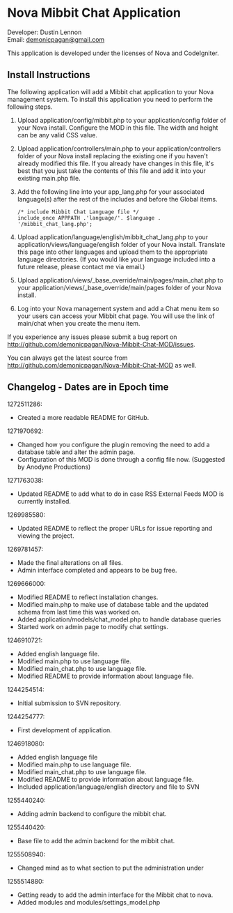 Nova Mibbit Chat Application
============================
Developer: Dustin Lennon<br />
Email: <demonicpagan@gmail.com>

This application is developed under the licenses of Nova and CodeIgniter.

Install Instructions
--------------------
The following application will add a Mibbit chat application to your Nova management system. To install this
application you need to perform the following steps.

1. Upload application/config/mibbit.php to your application/config folder of your Nova install. Configure the 
MOD in this file. The width and height can be any valid CSS value.

2. Upload application/controllers/main.php to your application/controllers folder of your Nova install replacing 
the existing one if you haven't already modified this file. If you already have changes in this file, it's best 
that you just take the contents of this file and add it into your existing main.php file.

3. Add the following line into your app_lang.php for your associated language(s) after the rest of the includes 
and before the Global items.

	`/* include Mibbit Chat Language file */`<br />
	`include_once APPPATH .'language/'. $language . '/mibbit_chat_lang.php';`

4. Upload application/language/english/mibbit_chat_lang.php to your 
application/views/language/english folder of your Nova install. Translate this page into other languages and upload
them to the appropriate language directories. (If you would like your language included into a future release, 
please contact me via email.)

5. Upload application/views/_base_override/main/pages/main_chat.php to your
application/views/_base_override/main/pages folder of your Nova install.

6. Log into your Nova management system and add a Chat menu item so your users can access your Mibbit chat page.
You will use the link of main/chat when you create the menu item.

If you experience any issues please submit a bug report on 
<http://github.com/demonicpagan/Nova-Mibbit-Chat-MOD/issues>.

You can always get the latest source from <http://github.com/demonicpagan/Nova-Mibbit-Chat-MOD> as well.

Changelog - Dates are in Epoch time
-----------------------------------
1272511286:

*	Created a more readable README for GitHub.

1271970692:

*	Changed how you configure the plugin removing the need to add a database table and alter the admin page.
*	Configuration of this MOD is done through a config file now. (Suggested by Anodyne Productions)

1271763038:

*	Updated README to add what to do in case RSS External Feeds MOD is currently installed.

1269985580:

*	Updated README to reflect the proper URLs for issue reporting and viewing the project.

1269781457:

*	Made the final alterations on all files.
*	Admin interface completed and appears to be bug free.

1269666000:

*	Modified README to reflect installation changes.
*	Modified main.php to make use of database table and the updated schema from last time this was worked on.
*	Added application/models/chat_model.php to handle database queries
*	Started work on admin page to modify chat settings.

1246910721:

*	Added english language file.
*	Modified main.php to use language file.
*	Modified main_chat.php to use language file.
*	Modified README to provide information about language file.

1244254514:

*	Initial submission to SVN repository.

1244254777:

*	First development of application.

1246918080:

*	Added english language file
*	Modified main.php to use language file.
*	Modified main_chat.php to use language file.
*	Modified README to provide information about language file.
*	Included application/language/english directory and file to SVN

1255440240:

*	Adding admin backend to configure the mibbit chat.

1255440420:

*	Base file to add the admin backend for the mibbit chat.

1255508940:

*	Changed mind as to what section to put the administration under

1255514880:

*	Getting ready to add the admin interface for the Mibbit chat to nova.
*	Added modules and modules/settings_model.php